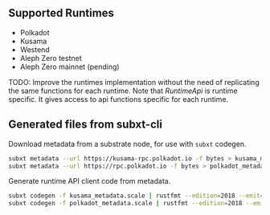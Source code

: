 ## Supported Runtimes
  - Polkadot
  - Kusama
  - Westend
  - Aleph Zero testnet
  - Aleph Zero mainnet (pending)

TODO: Improve the runtimes implementation without the need of replicating the same functions for each runtime. Note that *RuntimeApi* is runtime specific. It gives access to api functions specific for each runtime.

## Generated files from subxt-cli

Download metadata from a substrate node, for use with `subxt` codegen.

```bash
subxt metadata --url https://kusama-rpc.polkadot.io -f bytes > kusama_metadata.scale
subxt metadata --url https://rpc.polkadot.io -f bytes > polkadot_metadata.scale
```

Generate runtime API client code from metadata.

```bash
subxt codegen -f kusama_metadata.scale | rustfmt --edition=2018 --emit=stdout > kusama_runtime.rs
subxt codegen -f polkadot_metadata.scale | rustfmt --edition=2018 --emit=stdout > polkadot_runtime.rs
```
